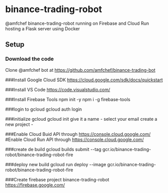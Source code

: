 # binance-trading-robot
 @amfchef binance-trading-robot running on Firebase and Cloud Run hosting a Flask server using Docker
 
## Setup

### Download the code
Clone @amfchef bot at https://github.com/amfchef/binance-trading-bot

###Install Google Cloud SDK
https://cloud.google.com/sdk/docs/quickstart

###Install VS Code
https://code.visualstudio.com/

###Install Firebase Tools
npm init -y
npm i -g firebase-tools

###login to gcloud
gcloud auth login

###initialize gcloud
gcloud init
    give it a name - 
    select your email
    create a new project - 

###Enable Cloud Buid API through https://console.cloud.google.com/
#Enable Cloud Run API through https://console.cloud.google.com/

###create de build
gcloud builds submit --tag gcr.io/binance-trading-robot/binance-trading-robot-fire

###deploy new build
gcloud run deploy --image gcr.io/binance-trading-robot/binance-trading-robot-fire

###Create firebase project binance-trading-robot
https://firebase.google.com/
